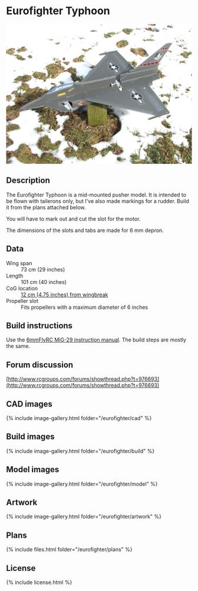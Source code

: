 # Eurofighter Typhoon

![Eurofighter Typhoon](./27.jpg)

## Description

The Eurofighter Typhoon is a mid-mounted pusher model. It is intended to be flown with tailerons only, but I've also made markings for a rudder. Build it from the plans attached below.

You will have to mark out and cut the slot for the motor.

The dimensions of the slots and tabs are made for 6 mm depron.

## Data

<dl>
  <dt>Wing span</dt>
  <dd>73 cm (29 inches)</dd>
  <dt>Length</dt>
  <dd>101 cm (40 inches)</dd>
  <dt>CoG location</dt>
  <dd><a href="./cg.jpg">12 cm (4.75 inches) from wingbreak</a></dd>
  <dt>Propeller slot</dt>
  <dd>Fits propellers with a maximum diameter of 6 inches</dd>
</dl>

## Build instructions

Use the [6mmFlyRC MiG-29 instruction manual](../docs/quick-build-mig-29.pdf). The build steps are mostly the same.

## Forum discussion

[http://www.rcgroups.com/forums/showthread.php?t=976693](http://www.rcgroups.com/forums/showthread.php?t=976693)

## CAD images

{% include image-gallery.html folder="/eurofighter/cad" %}

## Build images

{% include image-gallery.html folder="/eurofighter/build" %}

## Model images

{% include image-gallery.html folder="/eurofighter/model" %}

## Artwork

{% include image-gallery.html folder="/eurofighter/artwork" %}

## Plans

{% include files.html folder="/eurofighter/plans" %}

## License

{% include license.html %}
